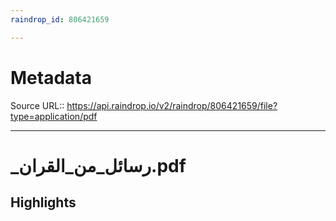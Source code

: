 ```yaml
---
raindrop_id: 806421659

---
```


# Metadata
Source URL:: https://api.raindrop.io/v2/raindrop/806421659/file?type=application/pdf


---
# _رسائل_من_القران.pdf



## Highlights
